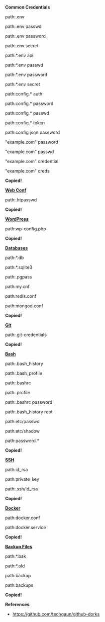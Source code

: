 **Common Credentials**

path:.env

path:.env passwd

path:.env password

path:.env secret

path:\*.env api

path:\*.env passwd

path:\*.env password

path:\*.env secret

path:config.\* auth

path:config.\* password

path:config.\* passwd

path:config.\* token

path:config.json password

"example.com" password

"example.com" passwd

"example.com" credential

"example.com" creds

**Copied!**

[**Web Conf**](https://exploit-notes.hdks.org/exploit/reconnaissance/search-technique/github-dorks/#web-conf)

path:.htpasswd

**Copied!**

[**WordPress**](https://exploit-notes.hdks.org/exploit/reconnaissance/search-technique/github-dorks/#wordpress)

path:wp-config.php

**Copied!**

[**Databases**](https://exploit-notes.hdks.org/exploit/reconnaissance/search-technique/github-dorks/#databases)

path:\*.db

path:\*.sqlite3

path:.pgpass

path:my.cnf

path:redis.conf

path:mongod.conf

**Copied!**

[**Git**](https://exploit-notes.hdks.org/exploit/reconnaissance/search-technique/github-dorks/#git)

path:.git-credentials

**Copied!**

[**Bash**](https://exploit-notes.hdks.org/exploit/reconnaissance/search-technique/github-dorks/#bash)

path:.bash_history

path:.bash_profile

path:.bashrc

path:.profile

path:.bashrc password

path:.bash_history root

path:etc/passwd

path:etc/shadow

path:password.\*

**Copied!**

[**SSH**](https://exploit-notes.hdks.org/exploit/reconnaissance/search-technique/github-dorks/#ssh)

path:id_rsa

path:private_key

path:.ssh/id_rsa

**Copied!**

[**Docker**](https://exploit-notes.hdks.org/exploit/reconnaissance/search-technique/github-dorks/#docker)

path:docker.conf

path:docker.service

**Copied!**

[**Backup Files**](https://exploit-notes.hdks.org/exploit/reconnaissance/search-technique/github-dorks/#backup-files)

path:\*.bak

path:\*.old

path:backup

path:backups

**Copied!**

**References**

-   <https://github.com/techgaun/github-dorks>

